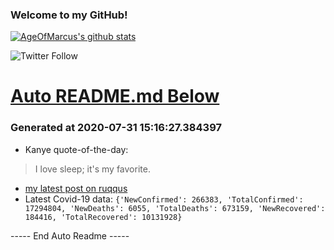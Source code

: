 
### Welcome to my GitHub!

[![AgeOfMarcus's github stats](https://github-readme-stats.vercel.app/api?username=AgeOfMarcus)](https://github.com/anuraghazra/github-readme-stats)

![Twitter Follow](https://img.shields.io/twitter/follow/pwned_by_marcus?style=for-the-badge)

# [Auto README.md Below](https://repl.it/@MarcusWeinberger/auto-git-readme)

### Generated at 2020-07-31 15:16:27.384397

* Kanye quote-of-the-day:

> I love sleep; it's my favorite.

* [my latest post on ruqqus](https://ruqqus.com/post/1olm/script-for-generating-unlimited-gb-on)
* Latest Covid-19 data: `{'NewConfirmed': 266383, 'TotalConfirmed': 17294804, 'NewDeaths': 6055, 'TotalDeaths': 673159, 'NewRecovered': 184416, 'TotalRecovered': 10131928}`

----- End Auto Readme -----
